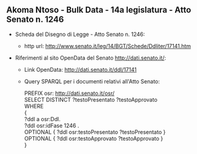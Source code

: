 ## Akoma Ntoso - Bulk Data - 14a legislatura - Atto Senato n. 1246 ##

* Scheda del Disegno di Legge - Atto Senato n. 1246:
	* http url: http://www.senato.it/leg/14/BGT/Schede/Ddliter/17141.htm

* Riferimenti al sito OpenData del Senato http://dati.senato.it/:
	* Link OpenData: http://dati.senato.it/ddl/17141
	* Query SPARQL per i documenti relativi all'Atto Senato:

        PREFIX osr: <http://dati.senato.it/osr/>  
		SELECT DISTINCT ?testoPresentato ?testoApprovato  
		WHERE  
		{  
		    ?ddl a osr:Ddl.  
		    ?ddl osr:idFase 1246 .  
		    OPTIONAL { ?ddl osr:testoPresentato ?testoPresentato }  
		    OPTIONAL { ?ddl osr:testoApprovato ?testoApprovato }  
		}
		
